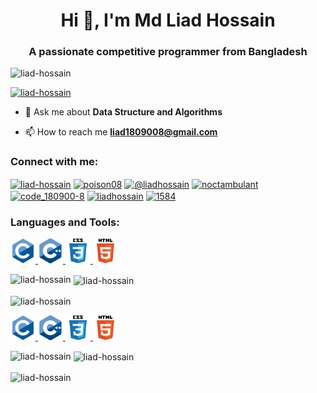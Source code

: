 <h1 align="center">Hi 👋, I'm Md Liad Hossain</h1>
<h3 align="center">A passionate competitive programmer from Bangladesh</h3>

<p align="left"> <img src="https://komarev.com/ghpvc/?username=liad-hossain&label=Profile%20views&color=0e75b6&style=flat" alt="liad-hossain" /> </p>

<p align="left"> <a href="https://github.com/ryo-ma/github-profile-trophy"><img src="https://github-profile-trophy.vercel.app/?username=liad-hossain" alt="liad-hossain" /></a> </p>

- 💬 Ask me about **Data Structure and Algorithms**

- 📫 How to reach me **liad1809008@gmail.com**

<h3 align="left">Connect with me:</h3>
<p align="left">
<a href="https://linkedin.com/in/liad-hossain" target="blank"><img align="center" src="https://raw.githubusercontent.com/rahuldkjain/github-profile-readme-generator/master/src/images/icons/Social/linked-in-alt.svg" alt="liad-hossain" height="30" width="40" /></a>
<a href="https://www.codechef.com/users/poison08" target="blank"><img align="center" src="https://cdn.jsdelivr.net/npm/simple-icons@3.1.0/icons/codechef.svg" alt="poison08" height="30" width="40" /></a>
<a href="https://www.hackerrank.com/@liadhossain" target="blank"><img align="center" src="https://raw.githubusercontent.com/rahuldkjain/github-profile-readme-generator/master/src/images/icons/Social/hackerrank.svg" alt="@liadhossain" height="30" width="40" /></a>
<a href="https://codeforces.com/profile/noctambulant" target="blank"><img align="center" src="https://raw.githubusercontent.com/rahuldkjain/github-profile-readme-generator/master/src/images/icons/Social/codeforces.svg" alt="noctambulant" height="30" width="40" /></a>
<a href="https://www.leetcode.com/code_180900-8" target="blank"><img align="center" src="https://raw.githubusercontent.com/rahuldkjain/github-profile-readme-generator/master/src/images/icons/Social/leet-code.svg" alt="code_180900-8" height="30" width="40" /></a>
<a href="https://www.hackerearth.com/liadhossain" target="blank"><img align="center" src="https://raw.githubusercontent.com/rahuldkjain/github-profile-readme-generator/master/src/images/icons/Social/hackerearth.svg" alt="liadhossain" height="30" width="40" /></a>
<a href="https://discord.gg/1584" target="blank"><img align="center" src="https://raw.githubusercontent.com/rahuldkjain/github-profile-readme-generator/master/src/images/icons/Social/discord.svg" alt="1584" height="30" width="40" /></a>
</p>

<h3 align="left">Languages and Tools:</h3>
<p align="left"> <a href="https://www.cprogramming.com/" target="_blank" rel="noreferrer"> <img src="https://raw.githubusercontent.com/devicons/devicon/master/icons/c/c-original.svg" alt="c" width="40" height="40"/> </a> <a href="https://www.w3schools.com/cpp/" target="_blank" rel="noreferrer"> <img src="https://raw.githubusercontent.com/devicons/devicon/master/icons/cplusplus/cplusplus-original.svg" alt="cplusplus" width="40" height="40"/> </a> <a href="https://www.w3schools.com/css/" target="_blank" rel="noreferrer"> <img src="https://raw.githubusercontent.com/devicons/devicon/master/icons/css3/css3-original-wordmark.svg" alt="css3" width="40" height="40"/> </a> <a href="https://www.w3.org/html/" target="_blank" rel="noreferrer"> <img src="https://raw.githubusercontent.com/devicons/devicon/master/icons/html5/html5-original-wordmark.svg" alt="html5" width="40" height="40"/> </a> </p>

<p><img align="left" src="https://github-readme-stats.vercel.app/api/top-langs?username=liad-hossain&show_icons=true&locale=en&layout=compact" alt="liad-hossain" /></p>

<p>&nbsp;<img align="center" src="https://github-readme-stats.vercel.app/api?username=liad-hossain&show_icons=true&locale=en" alt="liad-hossain" /></p>

<p><img align="center" src="https://github-readme-streak-stats.herokuapp.com/?user=liad-hossain&" alt="liad-hossain" /></p>

<p align="left"> <a href="https://www.cprogramming.com/" target="_blank" rel="noreferrer"> <img src="https://raw.githubusercontent.com/devicons/devicon/master/icons/c/c-original.svg" alt="c" width="40" height="40"/> </a> <a href="https://www.w3schools.com/cpp/" target="_blank" rel="noreferrer"> <img src="https://raw.githubusercontent.com/devicons/devicon/master/icons/cplusplus/cplusplus-original.svg" alt="cplusplus" width="40" height="40"/> </a> <a href="https://www.w3schools.com/css/" target="_blank" rel="noreferrer"> <img src="https://raw.githubusercontent.com/devicons/devicon/master/icons/css3/css3-original-wordmark.svg" alt="css3" width="40" height="40"/> </a> <a href="https://www.w3.org/html/" target="_blank" rel="noreferrer"> <img src="https://raw.githubusercontent.com/devicons/devicon/master/icons/html5/html5-original-wordmark.svg" alt="html5" width="40" height="40"/> </a> </p>

<p><img align="left" src="https://github-readme-stats.vercel.app/api/top-langs?username=liad-hossain&show_icons=true&locale=en&layout=compact" alt="liad-hossain" /></p>

<p>&nbsp;<img align="center" src="https://github-readme-stats.vercel.app/api?username=liad-hossain&show_icons=true&locale=en" alt="liad-hossain" /></p>

<p><img align="center" src="https://github-readme-streak-stats.herokuapp.com/?user=liad-hossain&" alt="liad-hossain" /></p>
